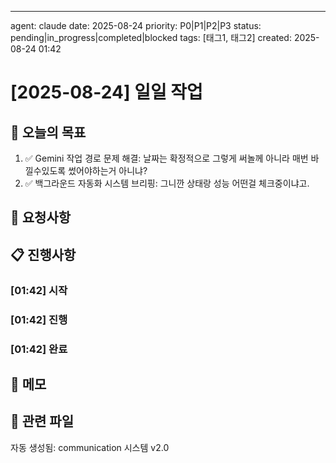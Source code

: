 ---
agent: claude
date: 2025-08-24
priority: P0|P1|P2|P3
status: pending|in_progress|completed|blocked
tags: [태그1, 태그2]
created: 2025-08-24 01:42

# [2025-08-24] 일일 작업

## 🎯 오늘의 목표
1. ✅ Gemini 작업 경로 문제 해결: 날짜는 확정적으로 그렇게 써놀께 아니라 매번 바낄수있도록 썼어야하는거 아니냐?
2. ✅ 백그라운드 자동화 시스템 브리핑: 그니깐 상태랑 성능 어떤걸 체크중이냐고.



## 💬 요청사항

## 📋 진행사항

### [01:42] 시작

### [01:42] 진행

### [01:42] 완료

## 📝 메모

## 🔗 관련 파일

자동 생성됨: communication 시스템 v2.0
